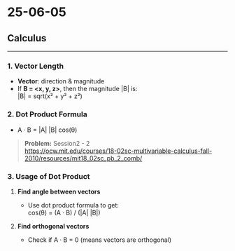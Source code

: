 # 25-06-05 

## Calculus
---
### 1. Vector Length

- **Vector**: direction & magnitude
- If **B = <x, y, z>**, then the magnitude |B| is:  
  |B| = sqrt(x² + y² + z²)


### 2. Dot Product Formula

- A · B = |A| |B| cos(θ)

> **Problem:** Session2 - 2  
> https://ocw.mit.edu/courses/18-02sc-multivariable-calculus-fall-2010/resources/mit18_02sc_pb_2_comb/

### 3. Usage of Dot Product

1. **Find angle between vectors**  
   - Use dot product formula to get:  
     cos(θ) = (A · B) / (|A| |B|)

2. **Find orthogonal vectors**  
   - Check if A · B = 0 (means vectors are orthogonal)
